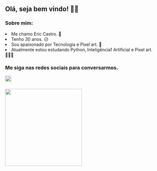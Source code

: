 Olá, seja bem vindo! 👋😀
---
<h3>Sobre mim:</h3>
<li>Me chamo Eric Castro. 🫡</li>
<li>Tenho 30 anos. 😥</li>
<li>Sou apaixonado por Tecnologia e Pixel art. 🤖</li>
<li>Atualmente estou estudando Python, Inteligência1 Artificial e Pixel art. 👨🏻‍💻</li>

<h3>Me siga nas redes sociais para conversarmos.</h3>
<div align="left">
  <a href="https://www.linkedin.com/in/eric-castro-silva/" target="_blank">
    <img src="https://img.shields.io/static/v1?message=LinkedIn&logo=linkedin&label=&color=0077B5&logoColor=white&labelColor=&style=flat" height="20" alt="linkedin logo"  />
  </a>
</div>

###

<div align="left">
  <img height="250" src="https://wallpaperaccess.com/full/8351209.gif"  />
</div>

###
